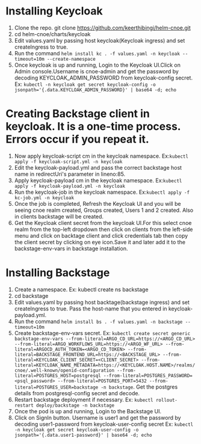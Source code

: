 # Installing Keycloak

1. Clone the repo. git clone https://github.com/keerthibingi/helm-cnoe.git
2. cd helm-cnoe/charts/keycloak
3. Edit values.yaml by passing host keycloak(Keycloak ingress) and set createIngress to true.
4. Run the command `helm install kc . -f values.yaml -n keycloak --timeout=10m --create-namespace`
5. Once keycloak is up and running, Login to the Keycloak UI.Click on Admin console.Username is cnoe-admin and get the password by decoding KEYCLOAK_ADMIN_PASSWORD from keycloak-config secret. Ex: `kubectl -n keycloak get secret keycloak-config -o jsonpath='{.data.KEYCLOAK_ADMIN_PASSWORD}' | base64 -d; echo` 

# Creating Backstage client in keycloak. It is a one-time process. Errors occur if you repeat it.
1. Now apply keycloak-script cm in the keycloak namespace. Ex:`kubectl apply -f keycloak-script.yml -n keycloak`
2. Edit the keycloak-payload.yml and pass the correct backstage host name in redirectUri's parameter in lineno:85.
3. Apply keycloak-payload cm in the keycloak namespace. Ex:`kubectl apply -f keycloak-payload.yml -n keycloak`
4. Run the keycloak-job in the keycloak namespace. Ex:`kubectl apply -f kc-job.yml -n keycloak`
5. Once the job is completed, Refresh the Keycloak UI and you will be seeing cnoe realm created, Groups created, Users 1 and 2 created. Also in clients backstage will be created.
6. Get the Keycloak client secret from the keycloak UI.For this select cnoe realm from the top-left dropdown then click on clients from the left-side menu and click on backtage client and click credentials tab then copy the client secret by clicking on eye icon.Save it and later add it to the backstage-env-vars in backstage installation.

# Installing Backstage
1. Create a namespace. Ex: kubectl create ns backstage
2. cd backstage
3. Edit values.yaml by passing host backtage(backstage ingress) and set createIngress to true. Pass the host-name that you entered in keycloak-payload.yml.
4. Run the command `helm install bs . -f values.yaml -n backstage --timeout=10m `
5. Create backstage-env-vars secret. Ex: `kubectl create secret generic backstage-env-vars --from-literal=ARGO_CD_URL=https://<ARGO_CD_URL>  --from-literal=ARGO_WORKFLOWS_URL=https://<ARGO_WF_URL> --from-literal=ARGOCD_AUTH_TOKEN=<ARGO_CD_TOKEN> --from-literal=BACKSTAGE_FRONTEND_URL=https://<BACKSTAGE_URL> --from-literal=KEYCLOAK_CLIENT_SECRET=<CLIENT_SECRET> --from-literal=KEYCLOAK_NAME_METADATA=https://<KEYCLOAK.HOST.NAME>/realms/cnoe/.well-known/openid-configuration --from-literal=POSTGRES_HOST=postgresql --from-literal=POSTGRES_PASSWORD=<psql_password> --from-literal=POSTGRES_PORT=5432 --from-literal=POSTGRES_USER=backstage -n backstage`. Get the postgres details from postgresql-config secret and decode.
6. Restart backstage deployment if necessary. Ex: `kubectl rollout-restart deploy/backstage -n backstage`
7. Once the pod is up and running, Login to the Backstage UI.
8. Click on SignIn button. Username is user1 and get the password by decoding user1-password from keycloak-user-config secret Ex: `kubectl -n keycloak get secret keycloak-user-config -o jsonpath='{.data.user1-password}' | base64 -d; echo`

